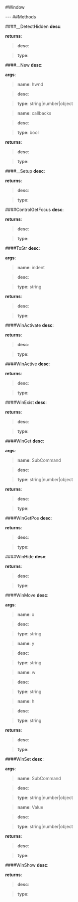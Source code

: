 #Window
<figure markdown="1">

</figure>
---
##Methods

####__DetectHidden
**desc**: 

**returns**:

> **desc**: 

> **type**: 

####__New
**desc**: 

**args**:

> **name**: hwnd

> **desc**: 

> **type**: string|number|object

> **name**: callbacks

> **desc**: 

> **type**: bool

**returns**:

> **desc**: 

> **type**: 

####__Setup
**desc**: 

**returns**:

> **desc**: 

> **type**: 

####ControlGetFocus
**desc**: 

**returns**:

> **desc**: 

> **type**: 

####ToStr
**desc**: 

**args**:

> **name**: indent

> **desc**: 

> **type**: string

**returns**:

> **desc**: 

> **type**: 

####WinActivate
**desc**: 

**returns**:

> **desc**: 

> **type**: 

####WinActive
**desc**: 

**returns**:

> **desc**: 

> **type**: 

####WinExist
**desc**: 

**returns**:

> **desc**: 

> **type**: 

####WinGet
**desc**: 

**args**:

> **name**: SubCommand

> **desc**: 

> **type**: string|number|object

**returns**:

> **desc**: 

> **type**: 

####WinGetPos
**desc**: 

**returns**:

> **desc**: 

> **type**: 

####WinHide
**desc**: 

**returns**:

> **desc**: 

> **type**: 

####WinMove
**desc**: 

**args**:

> **name**: x

> **desc**: 

> **type**: string

> **name**: y

> **desc**: 

> **type**: string

> **name**: w

> **desc**: 

> **type**: string

> **name**: h

> **desc**: 

> **type**: string

**returns**:

> **desc**: 

> **type**: 

####WinSet
**desc**: 

**args**:

> **name**: SubCommand

> **desc**: 

> **type**: string|number|object

> **name**: Value

> **desc**: 

> **type**: string|number|object

**returns**:

> **desc**: 

> **type**: 

####WinShow
**desc**: 

**returns**:

> **desc**: 

> **type**: 


